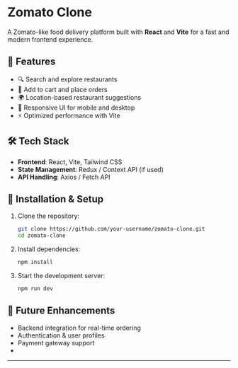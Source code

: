 # Zomato Clone

A Zomato-like food delivery platform built with **React** and **Vite** for a fast and modern frontend experience.

## 🚀 Features
- 🔍 Search and explore restaurants
- 🛒 Add to cart and place orders
- 🌍 Location-based restaurant suggestions
- 🎨 Responsive UI for mobile and desktop
- ⚡ Optimized performance with Vite

## 🛠️ Tech Stack
- **Frontend**: React, Vite, Tailwind CSS
- **State Management**: Redux / Context API (if used)
- **API Handling**: Axios / Fetch API

## 📌 Installation & Setup
1. Clone the repository:
   ```bash
   git clone https://github.com/your-username/zomato-clone.git
   cd zomato-clone
   ```
2. Install dependencies:
   ```bash
   npm install
   ```
3. Start the development server:
   ```bash
   npm run dev
   ```

## 🚧 Future Enhancements
- Backend integration for real-time ordering
- Authentication & user profiles
- Payment gateway support
- 
---
